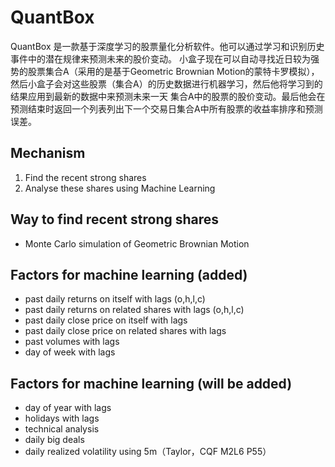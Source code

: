 # QuantBox
QuantBox 是一款基于深度学习的股票量化分析软件。他可以通过学习和识别历史事件中的潜在规律来预测未来的股价变动。
小盒子现在可以自动寻找近日较为强势的股票集合A（采用的是基于Geometric Brownian Motion的蒙特卡罗模拟），
然后小盒子会对这些股票（集合A）的历史数据进行机器学习，然后他将学习到的结果应用到最新的数据中来预测未来一天
集合A中的股票的股价变动。最后他会在预测结束时返回一个列表列出下一个交易日集合A中所有股票的收益率排序和预测误差。

## Mechanism
1. Find the recent strong shares
2. Analyse these shares using Machine Learning

## Way to find recent strong shares
* Monte Carlo simulation of Geometric Brownian Motion

## Factors for machine learning (added)
* past daily returns on itself with lags (o,h,l,c)
* past daily returns on related shares with lags (o,h,l,c)
* past daily close price on itself with lags
* past daily close price on related shares with lags
* past volumes with lags
* day of week with lags

## Factors for machine learning (will be added)
* day of year with lags
* holidays with lags
* technical analysis
* daily big deals
* daily realized volatility using 5m（Taylor，CQF M2L6 P55）
